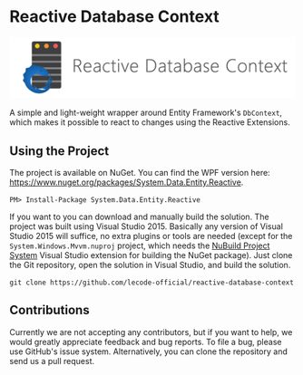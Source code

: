 # Reactive Database Context

![Reactive Database Context Logo](https://github.com/lecode-official/reactive-database-context/blob/master/Documentation/Images/Banner.png "Reactive Database Context Logo")

A simple and light-weight wrapper around Entity Framework's `DbContext`, which makes it possible to react to changes using the Reactive Extensions.

## Using the Project

The project is available on NuGet. You can find the WPF version here: https://www.nuget.org/packages/System.Data.Entity.Reactive.

```batch
PM> Install-Package System.Data.Entity.Reactive
```

If you want to you can download and manually build the solution. The project was built using Visual Studio 2015. Basically any version of Visual Studio 2015 will
suffice, no extra plugins or tools are needed (except for the `System.Windows.Mvvm.nuproj` project, which needs the
[NuBuild Project System](https://visualstudiogallery.msdn.microsoft.com/3efbfdea-7d51-4d45-a954-74a2df51c5d0) Visual Studio extension for building the NuGet
package). Just clone the Git repository, open the solution in Visual Studio, and build the solution.

```batch
git clone https://github.com/lecode-official/reactive-database-context
```

## Contributions

Currently we are not accepting any contributors, but if you want to help, we would greatly appreciate feedback and bug reports. To file a bug, please use GitHub's
issue system. Alternatively, you can clone the repository and send us a pull request.